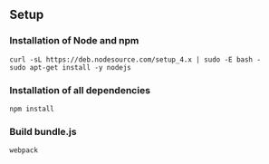 ## Setup
### Installation of Node and npm

````
curl -sL https://deb.nodesource.com/setup_4.x | sudo -E bash -
sudo apt-get install -y nodejs
````

### Installation of all dependencies

````
npm install
````

### Build bundle.js

````
webpack
````
